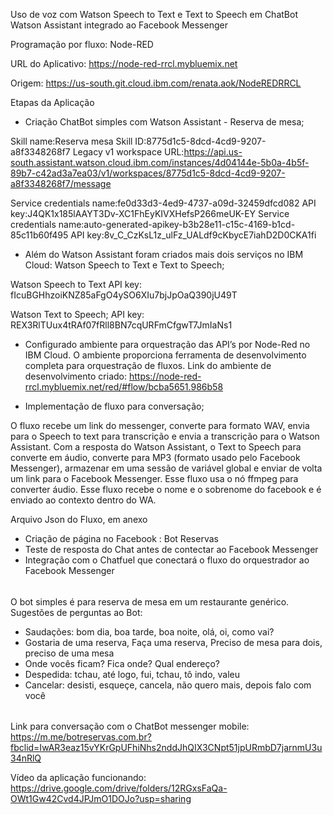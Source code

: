 Uso de voz com Watson Speech to Text e Text to Speech em ChatBot Watson Assistant integrado ao Facebook Messenger

Programação por fluxo: Node-RED

URL do Aplicativo: https://node-red-rrcl.mybluemix.net 

Origem: https://us-south.git.cloud.ibm.com/renata.aok/NodeREDRRCL




Etapas da Aplicação
- Criação ChatBot simples com Watson Assistant - Reserva de mesa;
 
Skill name:Reserva mesa
Skill ID:8775d1c5-8dcd-4cd9-9207-a8f3348268f7
Legacy v1 workspace URL:https://api.us-south.assistant.watson.cloud.ibm.com/instances/4d04144e-5b0a-4b5f-89b7-c42ad3a7ea03/v1/workspaces/8775d1c5-8dcd-4cd9-9207-a8f3348268f7/message

Service credentials name:fe0d33d3-4ed9-4737-a09d-32459dfcd082
API key:J4QK1x185lAAYT3Dv-XC1FhEyKIVXHefsP266meUK-EY
Service credentials name:auto-generated-apikey-b3b28e11-c15c-4169-b1cd-85c11b60f495
API key:8v_C_CzKsL1z_ulFz_UALdf9cKbycE7iahD2D0CKA1fi

- Além do Watson Assistant foram criados mais dois serviços no IBM Cloud: Watson Speech to Text e  Text to Speech;
 
Watson Speech to Text
API key:
fIcuBGHhzoiKNZ85aFgO4ySO6XIu7bjJpOaQ390jU49T

Watson Text to Speech;
API key:
REX3RlTUux4tRAf07fRll8BN7cqURFmCfgwT7JmIaNs1

- Configurado ambiente para orquestração das API’s por Node-Red no IBM Cloud. O ambiente proporciona ferramenta de desenvolvimento completa para orquestração de fluxos.
Link do ambiente de desenvolvimento criado: https://node-red-rrcl.mybluemix.net/red/#flow/bcba5651.986b58

- Implementação de fluxo para conversação;

O fluxo recebe um link do messenger, converte para formato WAV, envia para o Speech to text para transcrição e envia a transcrição para o Watson Assistant. Com a resposta do Watson Assistant, o Text to Speech para converte em áudio, converte para MP3 (formato usado pelo Facebook Messenger), armazenar em uma sessão de variável global e enviar de volta um link para o Facebook Messenger. Esse fluxo usa o nó ffmpeg para converter áudio. Esse fluxo recebe o nome e o sobrenome do facebook e é enviado ao contexto dentro do WA.

Arquivo Json do Fluxo, em anexo

- Criação de página no Facebook : Bot Reservas
- Teste de resposta do Chat antes de contectar ao Facebook Messenger
-  Integração com o Chatfuel que conectará o fluxo do orquestrador ao Facebook Messenger



 ###### 
 O bot simples é para reserva de mesa em um restaurante genérico.
Sugestões de perguntas ao Bot:

- Saudações: bom dia, boa tarde, boa noite, olá, oi, como vai?
- Gostaria de uma reserva, Faça uma reserva, Preciso de mesa para dois, preciso de uma mesa
- Onde vocês ficam? Fica onde? Qual endereço?
- Despedida: tchau, até logo, fui, tchau, tô indo, valeu
- Cancelar: desisti, esqueçe, cancela, não quero mais, depois falo com você
######


Link para conversação com o ChatBot messenger mobile:
https://m.me/botreservas.com.br?fbclid=IwAR3eaz15vYKrGpUFhiNhs2nddJhQIX3CNpt51jpURmbD7jarnmU3u34nRlQ 

Vídeo da aplicação funcionando:
https://drive.google.com/drive/folders/12RGxsFaQa-OWt1Gw42Cvd4JPJmO1DOJo?usp=sharing



